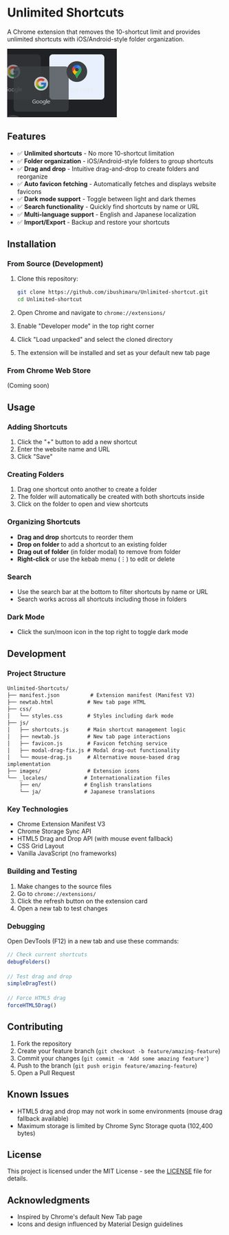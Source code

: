 # Unlimited Shortcuts

A Chrome extension that removes the 10-shortcut limit and provides unlimited shortcuts with iOS/Android-style folder organization.

![Unlimited Shortcuts Screenshot](screenshot/image.png)

## Features

- ✅ **Unlimited shortcuts** - No more 10-shortcut limitation
- ✅ **Folder organization** - iOS/Android-style folders to group shortcuts
- ✅ **Drag and drop** - Intuitive drag-and-drop to create folders and reorganize
- ✅ **Auto favicon fetching** - Automatically fetches and displays website favicons
- ✅ **Dark mode support** - Toggle between light and dark themes
- ✅ **Search functionality** - Quickly find shortcuts by name or URL
- ✅ **Multi-language support** - English and Japanese localization
- ✅ **Import/Export** - Backup and restore your shortcuts

## Installation

### From Source (Development)

1. Clone this repository:
   ```bash
   git clone https://github.com/ibushimaru/Unlimited-shortcut.git
   cd Unlimited-shortcut
   ```

2. Open Chrome and navigate to `chrome://extensions/`

3. Enable "Developer mode" in the top right corner

4. Click "Load unpacked" and select the cloned directory

5. The extension will be installed and set as your default new tab page

### From Chrome Web Store
(Coming soon)

## Usage

### Adding Shortcuts

1. Click the "+" button to add a new shortcut
2. Enter the website name and URL
3. Click "Save"

### Creating Folders

1. Drag one shortcut onto another to create a folder
2. The folder will automatically be created with both shortcuts inside
3. Click on the folder to open and view shortcuts

### Organizing Shortcuts

- **Drag and drop** shortcuts to reorder them
- **Drop on folder** to add a shortcut to an existing folder
- **Drag out of folder** (in folder modal) to remove from folder
- **Right-click** or use the kebab menu (⋮) to edit or delete

### Search

- Use the search bar at the bottom to filter shortcuts by name or URL
- Search works across all shortcuts including those in folders

### Dark Mode

- Click the sun/moon icon in the top right to toggle dark mode

## Development

### Project Structure

```
Unlimited-Shortcuts/
├── manifest.json          # Extension manifest (Manifest V3)
├── newtab.html           # New tab page HTML
├── css/
│   └── styles.css        # Styles including dark mode
├── js/
│   ├── shortcuts.js      # Main shortcut management logic
│   ├── newtab.js         # New tab page interactions
│   ├── favicon.js        # Favicon fetching service
│   ├── modal-drag-fix.js # Modal drag-out functionality
│   └── mouse-drag.js     # Alternative mouse-based drag implementation
├── images/               # Extension icons
└── _locales/            # Internationalization files
    ├── en/              # English translations
    └── ja/              # Japanese translations
```

### Key Technologies

- Chrome Extension Manifest V3
- Chrome Storage Sync API
- HTML5 Drag and Drop API (with mouse event fallback)
- CSS Grid Layout
- Vanilla JavaScript (no frameworks)

### Building and Testing

1. Make changes to the source files
2. Go to `chrome://extensions/`
3. Click the refresh button on the extension card
4. Open a new tab to test changes

### Debugging

Open DevTools (F12) in a new tab and use these commands:

```javascript
// Check current shortcuts
debugFolders()

// Test drag and drop
simpleDragTest()

// Force HTML5 drag
forceHTML5Drag()
```

## Contributing

1. Fork the repository
2. Create your feature branch (`git checkout -b feature/amazing-feature`)
3. Commit your changes (`git commit -m 'Add some amazing feature'`)
4. Push to the branch (`git push origin feature/amazing-feature`)
5. Open a Pull Request

## Known Issues

- HTML5 drag and drop may not work in some environments (mouse drag fallback available)
- Maximum storage is limited by Chrome Sync Storage quota (102,400 bytes)

## License

This project is licensed under the MIT License - see the [LICENSE](LICENSE) file for details.

## Acknowledgments

- Inspired by Chrome's default New Tab page
- Icons and design influenced by Material Design guidelines